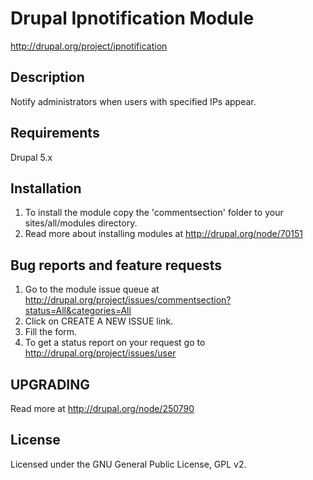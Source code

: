 Drupal Ipnotification Module
========================================
http://drupal.org/project/ipnotification


## Description
Notify administrators when users with specified IPs appear.

## Requirements
Drupal 5.x

## Installation
1. To install the module copy the 'commentsection' folder to your sites/all/modules directory.
2. Read more about installing modules at http://drupal.org/node/70151


## Bug reports and feature requests
1. Go to the module issue queue at http://drupal.org/project/issues/commentsection?status=All&categories=All
2. Click on CREATE A NEW ISSUE link.
3. Fill the form.
4. To get a status report on your request go to http://drupal.org/project/issues/user


## UPGRADING
Read more at http://drupal.org/node/250790

## License
Licensed under the GNU General Public License, GPL v2.
